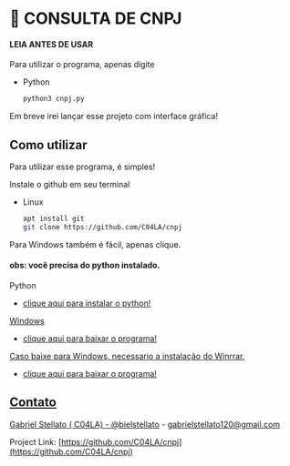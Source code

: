 
# 🔎 CONSULTA DE CNPJ
#### LEIA ANTES DE USAR 

Para utilizar o programa, apenas digite 
* Python
  ```sh
  python3 cnpj.py 

  ```

Em breve irei lançar esse projeto com interface gráfica!

## Como utilizar
Para utilizar esse programa, é simples! 

Instale o github em seu terminal

* Linux 
  ```sh
  apt install git
  git clone https://github.com/C04LA/cnpj

  ```
  
Para Windows também é fácil, apenas clique. 
#### obs: você precisa do python instalado. 

   
Python 
* <a href="https://www.python.org/downloads"> clique aqui para instalar o python!
 
Windows
* <a href="https://github.com/C04LA/cnpj/archive/refs/heads/main.zip" > clique aqui para baixar o programa!

Caso baixe para Windows, necessario a instalação do Winrrar. 
* <a href="https://www.win-rar.com/fileadmin/winrar-versions/winrar/winrar-x64-623br.exe" > clique aqui para baixar o programa!

## Contato

Gabriel Stellato ( C04LA)  - [@bielstellato](https://instagram.com/bielstellato) - gabrielstellato120@gmail.com

Project Link: [https://github.com/C04LA/cnpj](https://github.com/C04LA/cnpj)
